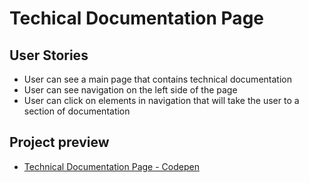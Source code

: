 # Techical Documentation Page

## User Stories

 - User can see a main page that contains technical documentation
 - User can see navigation on the left side of the page
 - User can click on elements in navigation that will take the user to a section of documentation

## Project preview

-   [Technical Documentation Page - Codepen](https://codepen.io/stormi186/full/MdoZwb)
